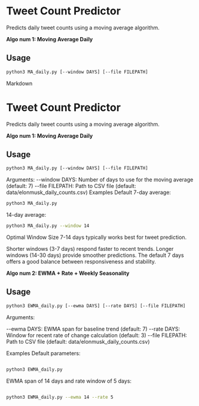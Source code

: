 # Tweet Count Predictor

Predicts daily tweet counts using a moving average algorithm.

**Algo num 1: Moving Average Daily**

## Usage

```bash
python3 MA_daily.py [--window DAYS] [--file FILEPATH]
 ```
Markdown

# Tweet Count Predictor

Predicts daily tweet counts using a moving average algorithm.

**Algo num 1: Moving Average Daily**

## Usage

```bash
python3 MA_daily.py [--window DAYS] [--file FILEPATH]
```
Arguments:
--window DAYS: Number of days to use for the moving average (default: 7)
--file FILEPATH: Path to CSV file (default: data/elonmusk_daily_counts.csv)
Examples
Default 7-day average:

```bash
python3 MA_daily.py
```

14-day average:
```bash
python3 MA_daily.py --window 14
```

Optimal Window Size
7-14 days typically works best for tweet prediction.

Shorter windows (3-7 days) respond faster to recent trends.
Longer windows (14-30 days) provide smoother predictions.
The default 7 days offers a good balance between responsiveness and stability.


**Algo num 2: EWMA + Rate + Weekly Seasonality**

## Usage

```bash
python3 EWMA_daily.py [--ewma DAYS] [--rate DAYS] [--file FILEPATH]

```
Arguments:

--ewma DAYS: EWMA span for baseline trend (default: 7)
--rate DAYS: Window for recent rate of change calculation (default: 3)
--file FILEPATH: Path to CSV file (default: data/elonmusk_daily_counts.csv)

Examples
Default parameters:
```bash

python3 EWMA_daily.py
```

EWMA span of 14 days and rate window of 5 days:

```bash

python3 EWMA_daily.py --ewma 14 --rate 5
```